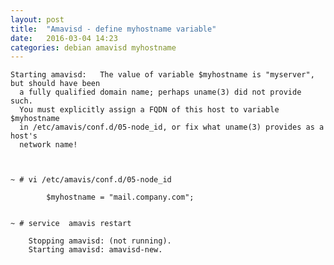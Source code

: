 ```yaml
---
layout: post
title:  "Amavisd - define myhostname variable"
date:   2016-03-04 14:23
categories: debian amavisd myhostname
---
```




    Starting amavisd:   The value of variable $myhostname is "myserver", but should have been
      a fully qualified domain name; perhaps uname(3) did not provide such.
      You must explicitly assign a FQDN of this host to variable $myhostname
      in /etc/amavis/conf.d/05-node_id, or fix what uname(3) provides as a host's 
      network name!



    ~ # vi /etc/amavis/conf.d/05-node_id
        
            $myhostname = "mail.company.com";


    ~ # service  amavis restart

        Stopping amavisd: (not running).
        Starting amavisd: amavisd-new.
